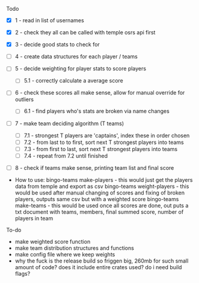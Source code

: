 Todo
- [x] 1 - read in list of usernames
- [x] 2 - check they all can be called with temple osrs api first
- [x] 3 - decide good stats to check for
- [ ] 4 - create data structures for each player / teams
- [ ] 5 - decide weighting for player stats to score players
    - [ ] 5.1 - correctly calculate a average score
- [ ] 6 - check these scores all make sense, allow for manual override for outliers
    - [ ] 6.1 - find players who's stats are broken via name changes
- [ ] 7 - make team deciding algorithm (T teams)
    - [ ] 7.1 - strongest T players are 'captains', index these in order chosen
    - [ ] 7.2 - from last to to first, sort next T strongest players into teams
    - [ ] 7.3 - from first to last, sort next T strongest players into teams
    - [ ] 7.4 - repeat from 7.2 until finished
- [ ] 8 - check if teams make sense, printing team list and final score


- How to use:
    bingo-teams make-players <csv with players usernames>
        - this would just get the players data from temple and export as csv
    bingo-teams weight-players <csv with players and scores in csv format>
        - this would be used after manual changing of scores and fixing of broken players, outputs same csv but with a weighted score
    bingo-teams make-teams <csv with players and full scores> <amount of teams to divide into>
        - this would be used once all scores are done, out puts a txt document with teams, members, final summed score, number of players in team

To-do
- make weighted score function
- make team distribution structures and functions
- make config file where we keep weights
- why the fuck is the release build so friggen big, 260mb for such small amount of code? does it include entire crates used? do i need build flags?
